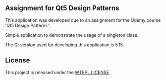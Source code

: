 ## Assignment for Qt5 Design Patterns
This application was developed due to an assignment for the Udemy course 'Qt5 Design Patterns'.

Simple application to demonstrate the usage of a singleton class.

The Qt version used for developing this application is 5.15.

## License
This project is released under the [WTFPL LICENSE](http://www.wtfpl.net/ "WTFPL LICENSE").